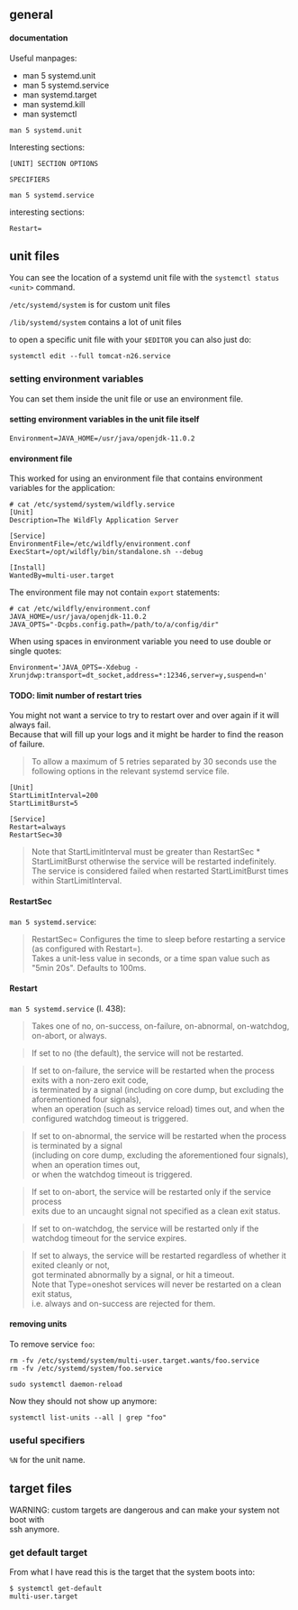 ## general

#### documentation

Useful manpages:
- man 5 systemd.unit
- man 5 systemd.service
- man systemd.target
- man systemd.kill
- man systemctl

```
man 5 systemd.unit
```

Interesting sections:

```
[UNIT] SECTION OPTIONS
```

```
SPECIFIERS
```

```
man 5 systemd.service
```

interesting sections:
```
Restart=
```

## unit files

You can see the location of a systemd unit file with the `systemctl status <unit>` command.

`/etc/systemd/system` is for custom unit files

`/lib/systemd/system` contains a lot of unit files

to open a specific unit file with your `$EDITOR` you can also just do:
```
systemctl edit --full tomcat-n26.service
```

### setting environment variables

You can set them inside the unit file or use an environment file.

#### setting environment variables in the unit file itself
```
Environment=JAVA_HOME=/usr/java/openjdk-11.0.2
```

#### environment file

This worked for using an environment file that contains environment variables for the application:
```
# cat /etc/systemd/system/wildfly.service
[Unit]
Description=The WildFly Application Server

[Service]
EnvironmentFile=/etc/wildfly/environment.conf
ExecStart=/opt/wildfly/bin/standalone.sh --debug

[Install]
WantedBy=multi-user.target
```

The environment file may not contain `export` statements:
```
# cat /etc/wildfly/environment.conf
JAVA_HOME=/usr/java/openjdk-11.0.2
JAVA_OPTS="-Dcpbs.config.path=/path/to/a/config/dir"
```

When using spaces in environment variable you need to use double or single quotes:
```
Environment='JAVA_OPTS=-Xdebug -Xrunjdwp:transport=dt_socket,address=*:12346,server=y,suspend=n'
```

#### TODO: limit number of restart tries

You might not want a service to try to restart over and over again if it will always fail.\
Because that will fill up your logs and it might be harder to find the reason of failure.

>To allow a maximum of 5 retries separated by 30 seconds use the following options in the relevant systemd service file.

```
[Unit]
StartLimitInterval=200
StartLimitBurst=5

[Service]
Restart=always
RestartSec=30
```

>Note that StartLimitInterval must be greater than RestartSec * StartLimitBurst otherwise the service will be restarted indefinitely.\
The service is considered failed when restarted StartLimitBurst times within StartLimitInterval.

#### RestartSec

`man 5 systemd.service`:

> RestartSec=
Configures the time to sleep before restarting a service (as configured with Restart=).\
Takes a unit-less value in seconds, or a time span value such as "5min 20s". Defaults to 100ms.

#### Restart

`man 5 systemd.service` (l. 438):

> Takes one of no, on-success, on-failure, on-abnormal, on-watchdog, on-abort, or always.

> If set to no (the default), the service will not be restarted.

> If set to on-failure, the service will be restarted when the process exits with a non-zero exit code,\
is terminated by a signal (including on core dump, but excluding the aforementioned four signals),\
when an operation (such as service reload) times out, and when the configured watchdog timeout is triggered.

> If set to on-abnormal, the service will be restarted when the process is terminated by a signal\
(including on core dump, excluding the aforementioned four signals), when an operation times out,\
or when the watchdog timeout is triggered.

> If set to on-abort, the service will be restarted only if the service process\
exits due to an uncaught signal not specified as a clean exit status.

> If set to on-watchdog, the service will be restarted only if the watchdog timeout for the service expires.

> If set to always, the service will be restarted regardless of whether it exited cleanly or not,\
got terminated abnormally by a signal, or hit a timeout.\
Note that Type=oneshot services will never be restarted on a clean exit status,\
i.e. always and on-success are rejected for them.

#### removing units

To remove service `foo`:

```
rm -fv /etc/systemd/system/multi-user.target.wants/foo.service
rm -fv /etc/systemd/system/foo.service
```

```
sudo systemctl daemon-reload
```

Now they should not show up anymore:
```
systemctl list-units --all | grep "foo"
```

### useful specifiers

`%N` for the unit name.

## target files

WARNING: custom targets are dangerous and can make your system not boot with \
ssh anymore.

### get default target

From what I have read this is the target that the system boots into:
```
$ systemctl get-default
multi-user.target
```

